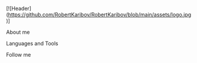 [![Header] (https://github.com/RobertKaribov/RobertKaribov/blob/main/assets/logo.jpg)]

About me

Languages and Tools

Follow me